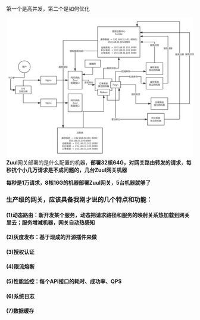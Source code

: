 
第一个是高并发，第二个是如何优化


![高性能网关Zuul](images/gateway-high-concurrency.png)
**Zuul**网关部署的是什么配置的机器，**部署32核64G，对网关路由转发的请求**，**每秒抗个小几万请求是不成问题的，几台Zuul网关机器**

**每秒是1万请求，8核16G的机器部署Zuul网关，5台机器就够了**

### 生产级的网关，应该具备我刚才说的几个特点和功能：

#### (1)动态路由：新开发某个服务，动态把请求路径和服务的映射关系热加载到网关里去；服务增减机器，网关自动热感知
#### (2)灰度发布：基于现成的开源插件来做
#### (3)授权认证
#### (4)限流熔断
#### (5)性能监控：每个API接口的耗时、成功率、QPS
#### (6)系统日志
#### (7)数据缓存






